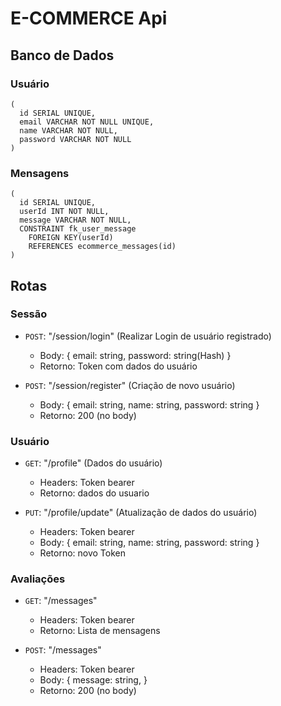 # E-COMMERCE Api

## Banco de Dados

  ### Usuário
  ```
  (
    id SERIAL UNIQUE,
    email VARCHAR NOT NULL UNIQUE,
    name VARCHAR NOT NULL,
    password VARCHAR NOT NULL
  )
  ```

  ### Mensagens
  ```
  (
    id SERIAL UNIQUE,
    userId INT NOT NULL,
    message VARCHAR NOT NULL,
    CONSTRAINT fk_user_message
      FOREIGN KEY(userId) 
      REFERENCES ecommerce_messages(id)
  )
  ```

## Rotas

 ### Sessão

  - ```POST```: "/session/login" (Realizar Login de usuário registrado)
    - Body: { email: string, password: string(Hash) }
    - Retorno: Token com dados do usuário
    
  - ```POST```: "/session/register" (Criação de novo usuário)
    - Body: { email: string, name: string, password: string }
    - Retorno: 200 (no body)

 ### Usuário

  - ```GET```: "/profile" (Dados do usuário)
    - Headers: Token bearer
    - Retorno: dados do usuario
  
  - ```PUT```: "/profile/update" (Atualização de dados do usuário)
    - Headers: Token bearer
    - Body: { email: string, name: string, password: string }
    - Retorno: novo Token

 ### Avaliações
  
  - ```GET```: "/messages"
    - Headers: Token bearer
    - Retorno: Lista de mensagens
  
  - ```POST```: "/messages"
    - Headers: Token bearer
    - Body: { message: string, }
    - Retorno: 200 (no body)

